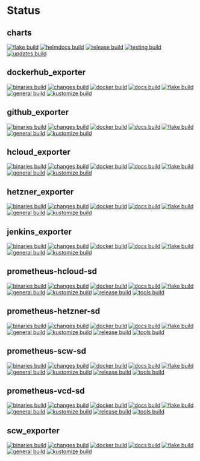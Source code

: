 # Status

## charts
[![flake build](https://github.com/promhippie/charts/actions/workflows/flake.yml/badge.svg)](https://github.com/promhippie/charts/actions/workflows/flake.yml) [![helmdocs build](https://github.com/promhippie/charts/actions/workflows/helmdocs.yml/badge.svg)](https://github.com/promhippie/charts/actions/workflows/helmdocs.yml) [![release build](https://github.com/promhippie/charts/actions/workflows/release.yml/badge.svg)](https://github.com/promhippie/charts/actions/workflows/release.yml) [![testing build](https://github.com/promhippie/charts/actions/workflows/testing.yml/badge.svg)](https://github.com/promhippie/charts/actions/workflows/testing.yml) [![updates build](https://github.com/promhippie/charts/actions/workflows/updates.yml/badge.svg)](https://github.com/promhippie/charts/actions/workflows/updates.yml)

## dockerhub_exporter
[![binaries build](https://github.com/promhippie/dockerhub_exporter/actions/workflows/binaries.yml/badge.svg)](https://github.com/promhippie/dockerhub_exporter/actions/workflows/binaries.yml) [![changes build](https://github.com/promhippie/dockerhub_exporter/actions/workflows/changes.yml/badge.svg)](https://github.com/promhippie/dockerhub_exporter/actions/workflows/changes.yml) [![docker build](https://github.com/promhippie/dockerhub_exporter/actions/workflows/docker.yml/badge.svg)](https://github.com/promhippie/dockerhub_exporter/actions/workflows/docker.yml) [![docs build](https://github.com/promhippie/dockerhub_exporter/actions/workflows/docs.yml/badge.svg)](https://github.com/promhippie/dockerhub_exporter/actions/workflows/docs.yml) [![flake build](https://github.com/promhippie/dockerhub_exporter/actions/workflows/flake.yml/badge.svg)](https://github.com/promhippie/dockerhub_exporter/actions/workflows/flake.yml) [![general build](https://github.com/promhippie/dockerhub_exporter/actions/workflows/general.yml/badge.svg)](https://github.com/promhippie/dockerhub_exporter/actions/workflows/general.yml) [![kustomize build](https://github.com/promhippie/dockerhub_exporter/actions/workflows/kustomize.yml/badge.svg)](https://github.com/promhippie/dockerhub_exporter/actions/workflows/kustomize.yml)

## github_exporter
[![binaries build](https://github.com/promhippie/github_exporter/actions/workflows/binaries.yml/badge.svg)](https://github.com/promhippie/github_exporter/actions/workflows/binaries.yml) [![changes build](https://github.com/promhippie/github_exporter/actions/workflows/changes.yml/badge.svg)](https://github.com/promhippie/github_exporter/actions/workflows/changes.yml) [![docker build](https://github.com/promhippie/github_exporter/actions/workflows/docker.yml/badge.svg)](https://github.com/promhippie/github_exporter/actions/workflows/docker.yml) [![docs build](https://github.com/promhippie/github_exporter/actions/workflows/docs.yml/badge.svg)](https://github.com/promhippie/github_exporter/actions/workflows/docs.yml) [![flake build](https://github.com/promhippie/github_exporter/actions/workflows/flake.yml/badge.svg)](https://github.com/promhippie/github_exporter/actions/workflows/flake.yml) [![general build](https://github.com/promhippie/github_exporter/actions/workflows/general.yml/badge.svg)](https://github.com/promhippie/github_exporter/actions/workflows/general.yml) [![kustomize build](https://github.com/promhippie/github_exporter/actions/workflows/kustomize.yml/badge.svg)](https://github.com/promhippie/github_exporter/actions/workflows/kustomize.yml)

## hcloud_exporter
[![binaries build](https://github.com/promhippie/hcloud_exporter/actions/workflows/binaries.yml/badge.svg)](https://github.com/promhippie/hcloud_exporter/actions/workflows/binaries.yml) [![changes build](https://github.com/promhippie/hcloud_exporter/actions/workflows/changes.yml/badge.svg)](https://github.com/promhippie/hcloud_exporter/actions/workflows/changes.yml) [![docker build](https://github.com/promhippie/hcloud_exporter/actions/workflows/docker.yml/badge.svg)](https://github.com/promhippie/hcloud_exporter/actions/workflows/docker.yml) [![docs build](https://github.com/promhippie/hcloud_exporter/actions/workflows/docs.yml/badge.svg)](https://github.com/promhippie/hcloud_exporter/actions/workflows/docs.yml) [![flake build](https://github.com/promhippie/hcloud_exporter/actions/workflows/flake.yml/badge.svg)](https://github.com/promhippie/hcloud_exporter/actions/workflows/flake.yml) [![general build](https://github.com/promhippie/hcloud_exporter/actions/workflows/general.yml/badge.svg)](https://github.com/promhippie/hcloud_exporter/actions/workflows/general.yml) [![kustomize build](https://github.com/promhippie/hcloud_exporter/actions/workflows/kustomize.yml/badge.svg)](https://github.com/promhippie/hcloud_exporter/actions/workflows/kustomize.yml)

## hetzner_exporter
[![binaries build](https://github.com/promhippie/hetzner_exporter/actions/workflows/binaries.yml/badge.svg)](https://github.com/promhippie/hetzner_exporter/actions/workflows/binaries.yml) [![changes build](https://github.com/promhippie/hetzner_exporter/actions/workflows/changes.yml/badge.svg)](https://github.com/promhippie/hetzner_exporter/actions/workflows/changes.yml) [![docker build](https://github.com/promhippie/hetzner_exporter/actions/workflows/docker.yml/badge.svg)](https://github.com/promhippie/hetzner_exporter/actions/workflows/docker.yml) [![docs build](https://github.com/promhippie/hetzner_exporter/actions/workflows/docs.yml/badge.svg)](https://github.com/promhippie/hetzner_exporter/actions/workflows/docs.yml) [![flake build](https://github.com/promhippie/hetzner_exporter/actions/workflows/flake.yml/badge.svg)](https://github.com/promhippie/hetzner_exporter/actions/workflows/flake.yml) [![general build](https://github.com/promhippie/hetzner_exporter/actions/workflows/general.yml/badge.svg)](https://github.com/promhippie/hetzner_exporter/actions/workflows/general.yml) [![kustomize build](https://github.com/promhippie/hetzner_exporter/actions/workflows/kustomize.yml/badge.svg)](https://github.com/promhippie/hetzner_exporter/actions/workflows/kustomize.yml)

## jenkins_exporter
[![binaries build](https://github.com/promhippie/jenkins_exporter/actions/workflows/binaries.yml/badge.svg)](https://github.com/promhippie/jenkins_exporter/actions/workflows/binaries.yml) [![changes build](https://github.com/promhippie/jenkins_exporter/actions/workflows/changes.yml/badge.svg)](https://github.com/promhippie/jenkins_exporter/actions/workflows/changes.yml) [![docker build](https://github.com/promhippie/jenkins_exporter/actions/workflows/docker.yml/badge.svg)](https://github.com/promhippie/jenkins_exporter/actions/workflows/docker.yml) [![docs build](https://github.com/promhippie/jenkins_exporter/actions/workflows/docs.yml/badge.svg)](https://github.com/promhippie/jenkins_exporter/actions/workflows/docs.yml) [![flake build](https://github.com/promhippie/jenkins_exporter/actions/workflows/flake.yml/badge.svg)](https://github.com/promhippie/jenkins_exporter/actions/workflows/flake.yml) [![general build](https://github.com/promhippie/jenkins_exporter/actions/workflows/general.yml/badge.svg)](https://github.com/promhippie/jenkins_exporter/actions/workflows/general.yml) [![kustomize build](https://github.com/promhippie/jenkins_exporter/actions/workflows/kustomize.yml/badge.svg)](https://github.com/promhippie/jenkins_exporter/actions/workflows/kustomize.yml)

## prometheus-hcloud-sd
[![binaries build](https://github.com/promhippie/prometheus-hcloud-sd/actions/workflows/binaries.yml/badge.svg)](https://github.com/promhippie/prometheus-hcloud-sd/actions/workflows/binaries.yml) [![changes build](https://github.com/promhippie/prometheus-hcloud-sd/actions/workflows/changes.yml/badge.svg)](https://github.com/promhippie/prometheus-hcloud-sd/actions/workflows/changes.yml) [![docker build](https://github.com/promhippie/prometheus-hcloud-sd/actions/workflows/docker.yml/badge.svg)](https://github.com/promhippie/prometheus-hcloud-sd/actions/workflows/docker.yml) [![docs build](https://github.com/promhippie/prometheus-hcloud-sd/actions/workflows/docs.yml/badge.svg)](https://github.com/promhippie/prometheus-hcloud-sd/actions/workflows/docs.yml) [![flake build](https://github.com/promhippie/prometheus-hcloud-sd/actions/workflows/flake.yml/badge.svg)](https://github.com/promhippie/prometheus-hcloud-sd/actions/workflows/flake.yml) [![general build](https://github.com/promhippie/prometheus-hcloud-sd/actions/workflows/general.yml/badge.svg)](https://github.com/promhippie/prometheus-hcloud-sd/actions/workflows/general.yml) [![kustomize build](https://github.com/promhippie/prometheus-hcloud-sd/actions/workflows/kustomize.yml/badge.svg)](https://github.com/promhippie/prometheus-hcloud-sd/actions/workflows/kustomize.yml) [![release build](https://github.com/promhippie/prometheus-hcloud-sd/actions/workflows/release.yml/badge.svg)](https://github.com/promhippie/prometheus-hcloud-sd/actions/workflows/release.yml) [![tools build](https://github.com/promhippie/prometheus-hcloud-sd/actions/workflows/tools.yml/badge.svg)](https://github.com/promhippie/prometheus-hcloud-sd/actions/workflows/tools.yml)

## prometheus-hetzner-sd
[![binaries build](https://github.com/promhippie/prometheus-hetzner-sd/actions/workflows/binaries.yml/badge.svg)](https://github.com/promhippie/prometheus-hetzner-sd/actions/workflows/binaries.yml) [![changes build](https://github.com/promhippie/prometheus-hetzner-sd/actions/workflows/changes.yml/badge.svg)](https://github.com/promhippie/prometheus-hetzner-sd/actions/workflows/changes.yml) [![docker build](https://github.com/promhippie/prometheus-hetzner-sd/actions/workflows/docker.yml/badge.svg)](https://github.com/promhippie/prometheus-hetzner-sd/actions/workflows/docker.yml) [![docs build](https://github.com/promhippie/prometheus-hetzner-sd/actions/workflows/docs.yml/badge.svg)](https://github.com/promhippie/prometheus-hetzner-sd/actions/workflows/docs.yml) [![flake build](https://github.com/promhippie/prometheus-hetzner-sd/actions/workflows/flake.yml/badge.svg)](https://github.com/promhippie/prometheus-hetzner-sd/actions/workflows/flake.yml) [![general build](https://github.com/promhippie/prometheus-hetzner-sd/actions/workflows/general.yml/badge.svg)](https://github.com/promhippie/prometheus-hetzner-sd/actions/workflows/general.yml) [![kustomize build](https://github.com/promhippie/prometheus-hetzner-sd/actions/workflows/kustomize.yml/badge.svg)](https://github.com/promhippie/prometheus-hetzner-sd/actions/workflows/kustomize.yml) [![release build](https://github.com/promhippie/prometheus-hetzner-sd/actions/workflows/release.yml/badge.svg)](https://github.com/promhippie/prometheus-hetzner-sd/actions/workflows/release.yml) [![tools build](https://github.com/promhippie/prometheus-hetzner-sd/actions/workflows/tools.yml/badge.svg)](https://github.com/promhippie/prometheus-hetzner-sd/actions/workflows/tools.yml)

## prometheus-scw-sd
[![binaries build](https://github.com/promhippie/prometheus-scw-sd/actions/workflows/binaries.yml/badge.svg)](https://github.com/promhippie/prometheus-scw-sd/actions/workflows/binaries.yml) [![changes build](https://github.com/promhippie/prometheus-scw-sd/actions/workflows/changes.yml/badge.svg)](https://github.com/promhippie/prometheus-scw-sd/actions/workflows/changes.yml) [![docker build](https://github.com/promhippie/prometheus-scw-sd/actions/workflows/docker.yml/badge.svg)](https://github.com/promhippie/prometheus-scw-sd/actions/workflows/docker.yml) [![docs build](https://github.com/promhippie/prometheus-scw-sd/actions/workflows/docs.yml/badge.svg)](https://github.com/promhippie/prometheus-scw-sd/actions/workflows/docs.yml) [![flake build](https://github.com/promhippie/prometheus-scw-sd/actions/workflows/flake.yml/badge.svg)](https://github.com/promhippie/prometheus-scw-sd/actions/workflows/flake.yml) [![general build](https://github.com/promhippie/prometheus-scw-sd/actions/workflows/general.yml/badge.svg)](https://github.com/promhippie/prometheus-scw-sd/actions/workflows/general.yml) [![kustomize build](https://github.com/promhippie/prometheus-scw-sd/actions/workflows/kustomize.yml/badge.svg)](https://github.com/promhippie/prometheus-scw-sd/actions/workflows/kustomize.yml) [![release build](https://github.com/promhippie/prometheus-scw-sd/actions/workflows/release.yml/badge.svg)](https://github.com/promhippie/prometheus-scw-sd/actions/workflows/release.yml) [![tools build](https://github.com/promhippie/prometheus-scw-sd/actions/workflows/tools.yml/badge.svg)](https://github.com/promhippie/prometheus-scw-sd/actions/workflows/tools.yml)

## prometheus-vcd-sd
[![binaries build](https://github.com/promhippie/prometheus-vcd-sd/actions/workflows/binaries.yml/badge.svg)](https://github.com/promhippie/prometheus-vcd-sd/actions/workflows/binaries.yml) [![changes build](https://github.com/promhippie/prometheus-vcd-sd/actions/workflows/changes.yml/badge.svg)](https://github.com/promhippie/prometheus-vcd-sd/actions/workflows/changes.yml) [![docker build](https://github.com/promhippie/prometheus-vcd-sd/actions/workflows/docker.yml/badge.svg)](https://github.com/promhippie/prometheus-vcd-sd/actions/workflows/docker.yml) [![docs build](https://github.com/promhippie/prometheus-vcd-sd/actions/workflows/docs.yml/badge.svg)](https://github.com/promhippie/prometheus-vcd-sd/actions/workflows/docs.yml) [![flake build](https://github.com/promhippie/prometheus-vcd-sd/actions/workflows/flake.yml/badge.svg)](https://github.com/promhippie/prometheus-vcd-sd/actions/workflows/flake.yml) [![general build](https://github.com/promhippie/prometheus-vcd-sd/actions/workflows/general.yml/badge.svg)](https://github.com/promhippie/prometheus-vcd-sd/actions/workflows/general.yml) [![kustomize build](https://github.com/promhippie/prometheus-vcd-sd/actions/workflows/kustomize.yml/badge.svg)](https://github.com/promhippie/prometheus-vcd-sd/actions/workflows/kustomize.yml) [![release build](https://github.com/promhippie/prometheus-vcd-sd/actions/workflows/release.yml/badge.svg)](https://github.com/promhippie/prometheus-vcd-sd/actions/workflows/release.yml) [![tools build](https://github.com/promhippie/prometheus-vcd-sd/actions/workflows/tools.yml/badge.svg)](https://github.com/promhippie/prometheus-vcd-sd/actions/workflows/tools.yml)

## scw_exporter
[![binaries build](https://github.com/promhippie/scw_exporter/actions/workflows/binaries.yml/badge.svg)](https://github.com/promhippie/scw_exporter/actions/workflows/binaries.yml) [![changes build](https://github.com/promhippie/scw_exporter/actions/workflows/changes.yml/badge.svg)](https://github.com/promhippie/scw_exporter/actions/workflows/changes.yml) [![docker build](https://github.com/promhippie/scw_exporter/actions/workflows/docker.yml/badge.svg)](https://github.com/promhippie/scw_exporter/actions/workflows/docker.yml) [![docs build](https://github.com/promhippie/scw_exporter/actions/workflows/docs.yml/badge.svg)](https://github.com/promhippie/scw_exporter/actions/workflows/docs.yml) [![flake build](https://github.com/promhippie/scw_exporter/actions/workflows/flake.yml/badge.svg)](https://github.com/promhippie/scw_exporter/actions/workflows/flake.yml) [![general build](https://github.com/promhippie/scw_exporter/actions/workflows/general.yml/badge.svg)](https://github.com/promhippie/scw_exporter/actions/workflows/general.yml) [![kustomize build](https://github.com/promhippie/scw_exporter/actions/workflows/kustomize.yml/badge.svg)](https://github.com/promhippie/scw_exporter/actions/workflows/kustomize.yml)
